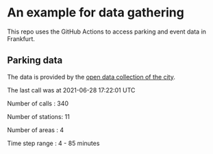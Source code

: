 # An example for data gathering

This repo uses the GitHub Actions to access parking and event data in Frankfurt.

## Parking data
The data is provided by the [open data collection of the city](https://www.offenedaten.frankfurt.de/).

The last call was at 2021-06-28 17:22:01 UTC

Number of calls   : 340

Number of stations:  11

Number of areas   :   4

Time step range   :   4 -  85 minutes

